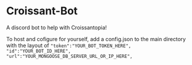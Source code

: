# Croissant-Bot
A discord bot to help with Croissantopia!

To host and cofigure for yourself, add a config.json to the main directory with the layout of
`
"token":"YOUR_BOT_TOKEN_HERE",
"id":"YOUR_BOT_ID_HERE",
"url":"YOUR_MONGOOSE_DB_SERVER_URL_OR_IP_HERE",
`

